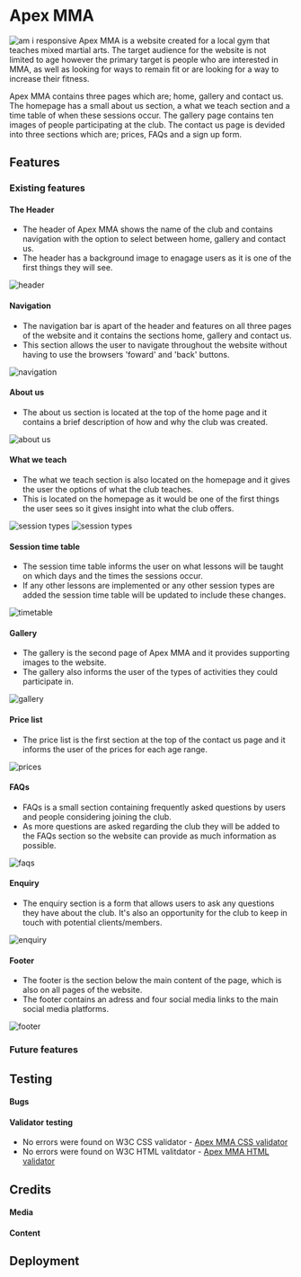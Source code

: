 # Apex MMA
![am i responsive](assets/images/readme-images/amiresponsive-apexmma.png)
Apex MMA is a website created for a local gym that teaches mixed martial arts. The target audience for the website is not limited to age however the primary target is people who are interested in MMA, as well as looking for ways to remain fit or are looking for a way to increase their fitness.

Apex MMA contains three pages which are; home, gallery and contact us. The homepage has a small about us section, a what we teach section and a time table of when these sessions occur. The gallery page contains ten images of people participating at the club. The contact us page is devided into three sections which are; prices, FAQs and a sign up form.

## Features
### Existing features
#### The Header
* The header of Apex MMA shows the name of the club and contains navigation with the option to select between home, gallery and contact us.
* The header has a background image to enagage users as it is one of the first things they will see.

![header](assets/images/readme-images/header.png)

#### Navigation
* The navigation bar is apart of the header and features on all three pages of the website and it contains the sections home, gallery and contact us.
* This section allows the user to navigate throughout the website without having to use the browsers 'foward' and 'back' buttons.

![navigation](assets/images/readme-images/navigation.png)

#### About us
* The about us section is located at the top of the home page and it contains a brief description of how and why the club was created.

![about us](assets/images/readme-images/about-us.png)

#### What we teach
* The what we teach section is also located on the homepage and it gives the user the options of what the club teaches.
* This is located on the homepage as it would be one of the first things the user sees so it gives insight into what the club offers.

![session types](assets/images/readme-images/session-type.png)
![session types](assets/images/readme-images/session-type2.png)

#### Session time table
* The session time table informs the user on what lessons will be taught on which days and the times the sessions occur.
* If any other lessons are implemented or any other session types are added the session time table will be updated to include these changes.

![timetable](assets/images/readme-images/timetable.png)

#### Gallery
* The gallery is the second page of Apex MMA and it provides supporting images to the website.
* The gallery also informs the user of the types of activities they could participate in.

![gallery](assets/images/readme-images/gallery.png)

#### Price list
* The price list is the first section at the top of the contact us page and it informs the user of the prices for each age range.

![prices](assets/images/readme-images/price-list.png)

#### FAQs
* FAQs is a small section containing frequently asked questions by users and people considering joining the club.
* As more questions are asked regarding the club they will be added to the FAQs section so the website can provide as much information as possible.

![faqs](assets/images/readme-images/faq.png)

#### Enquiry
* The enquiry section is a form that allows users to ask any questions they have about the club. It's also an opportunity for the club to keep in touch with potential clients/members.

![enquiry](assets/images/readme-images/enquiry.png)

#### Footer
* The footer is the section below the main content of the page, which is also on all pages of the website.
* The footer contains an adress and four social media links to the main social media platforms.

![footer](assets/images/readme-images/footer.png)

### Future features

## Testing
#### Bugs
#### Validator testing
* No errors were found on W3C CSS validator - [Apex MMA CSS validator](https://jigsaw.w3.org/css-validator/validator?uri=https%3A%2F%2Fregan-boreland.github.io%2FApexMMA%2F&profile=css3svg&usermedium=all&warning=1&vextwarning=&lang=en)
* No errors were found on W3C HTML valitdator - [Apex MMA HTML validator](https://regan-boreland.github.io/ApexMMA/)

## Credits
#### Media
#### Content

## Deployment

